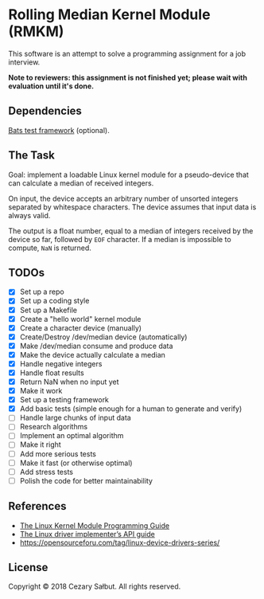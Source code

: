 # Rolling Median Kernel Module (RMKM)

This software is an attempt to solve a programming assignment for a job interview.

**Note to reviewers: this assignment is not finished yet; please wait with evaluation until it's done.**

## Dependencies

[Bats test framework](https://github.com/sstephenson/bats) (optional).

## The Task

Goal: implement a loadable Linux kernel module for a pseudo-device that can calculate a median of received integers.

On input, the device accepts an arbitrary number of unsorted integers separated by whitespace characters. The device assumes that input data is always valid.

The output is a float number, equal to a median of integers received by the device so far, followed by `EOF` character. If a median is impossible to compute, `NaN` is returned.

## TODOs

- [x] Set up a repo
- [x] Set up a coding style
- [x] Set up a Makefile
- [x] Create a "hello world" kernel module
- [x] Create a character device (manually)
- [x] Create/Destroy /dev/median device (automatically)
- [x] Make /dev/median consume and produce data
- [x] Make the device actually calculate a median
- [x] Handle negative integers
- [x] Handle float results
- [x] Return NaN when no input yet
- [x] Make it work
- [x] Set up a testing framework
- [x] Add basic tests (simple enough for a human to generate and verify)
- [ ] Handle large chunks of input data
- [ ] Research algorithms
- [ ] Implement an optimal algorithm
- [ ] Make it right
- [ ] Add more serious tests
- [ ] Make it fast (or otherwise optimal)
- [ ] Add stress tests
- [ ] Polish the code for better maintainability

## References

- [The Linux Kernel Module Programming Guide](http://tldp.org/LDP/lkmpg/2.6/html/)
- [The Linux driver implementer’s API guide](https://www.kernel.org/doc/html/v4.15/driver-api/index.html)
- https://opensourceforu.com/tag/linux-device-drivers-series/

## License

Copyright © 2018 Cezary Sałbut. All rights reserved.
